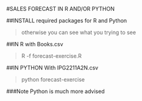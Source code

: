 #SALES FORECAST IN R AND/OR PYTHON

##INSTALL required packages for R and Python
> otherwise you can see what you trying to see

##IN R with Books.csv

> R -f forecast-exercise.R

##IN PYTHON With IPG2211A2N.csv

> python forecast-exercise

###Note
Python is much more advised

